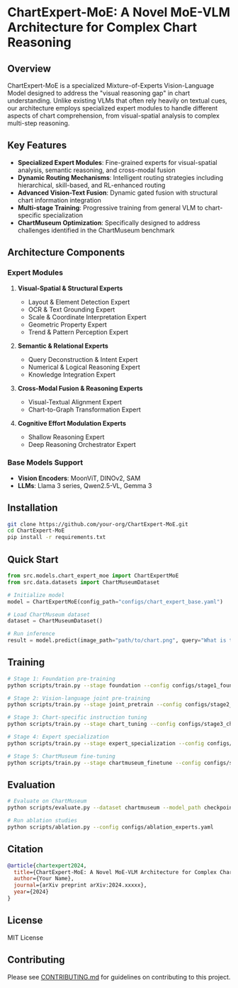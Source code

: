 # ChartExpert-MoE: A Novel MoE-VLM Architecture for Complex Chart Reasoning

## Overview

ChartExpert-MoE is a specialized Mixture-of-Experts Vision-Language Model designed to address the "visual reasoning gap" in chart understanding. Unlike existing VLMs that often rely heavily on textual cues, our architecture employs specialized expert modules to handle different aspects of chart comprehension, from visual-spatial analysis to complex multi-step reasoning.

## Key Features

- **Specialized Expert Modules**: Fine-grained experts for visual-spatial analysis, semantic reasoning, and cross-modal fusion
- **Dynamic Routing Mechanisms**: Intelligent routing strategies including hierarchical, skill-based, and RL-enhanced routing
- **Advanced Vision-Text Fusion**: Dynamic gated fusion with structural chart information integration
- **Multi-stage Training**: Progressive training from general VLM to chart-specific specialization
- **ChartMuseum Optimization**: Specifically designed to address challenges identified in the ChartMuseum benchmark

## Architecture Components

### Expert Modules
1. **Visual-Spatial & Structural Experts**
   - Layout & Element Detection Expert
   - OCR & Text Grounding Expert
   - Scale & Coordinate Interpretation Expert
   - Geometric Property Expert
   - Trend & Pattern Perception Expert

2. **Semantic & Relational Experts**
   - Query Deconstruction & Intent Expert
   - Numerical & Logical Reasoning Expert
   - Knowledge Integration Expert

3. **Cross-Modal Fusion & Reasoning Experts**
   - Visual-Textual Alignment Expert
   - Chart-to-Graph Transformation Expert

4. **Cognitive Effort Modulation Experts**
   - Shallow Reasoning Expert
   - Deep Reasoning Orchestrator Expert

### Base Models Support
- **Vision Encoders**: MoonViT, DINOv2, SAM
- **LLMs**: Llama 3 series, Qwen2.5-VL, Gemma 3

## Installation

```bash
git clone https://github.com/your-org/ChartExpert-MoE.git
cd ChartExpert-MoE
pip install -r requirements.txt
```

## Quick Start

```python
from src.models.chart_expert_moe import ChartExpertMoE
from src.data.datasets import ChartMuseumDataset

# Initialize model
model = ChartExpertMoE(config_path="configs/chart_expert_base.yaml")

# Load ChartMuseum dataset
dataset = ChartMuseumDataset()

# Run inference
result = model.predict(image_path="path/to/chart.png", query="What is the trend in the data?")
```

## Training

```bash
# Stage 1: Foundation pre-training
python scripts/train.py --stage foundation --config configs/stage1_foundation.yaml

# Stage 2: Vision-language joint pre-training
python scripts/train.py --stage joint_pretrain --config configs/stage2_joint.yaml

# Stage 3: Chart-specific instruction tuning
python scripts/train.py --stage chart_tuning --config configs/stage3_chart.yaml

# Stage 4: Expert specialization
python scripts/train.py --stage expert_specialization --config configs/stage4_experts.yaml

# Stage 5: ChartMuseum fine-tuning
python scripts/train.py --stage chartmuseum_finetune --config configs/stage5_chartmuseum.yaml
```

## Evaluation

```bash
# Evaluate on ChartMuseum
python scripts/evaluate.py --dataset chartmuseum --model_path checkpoints/best_model.pt

# Run ablation studies
python scripts/ablation.py --config configs/ablation_experts.yaml
```

## Citation

```bibtex
@article{chartexpert2024,
  title={ChartExpert-MoE: A Novel MoE-VLM Architecture for Complex Chart Reasoning},
  author={Your Name},
  journal={arXiv preprint arXiv:2024.xxxxx},
  year={2024}
}
```

## License

MIT License

## Contributing

Please see [CONTRIBUTING.md](CONTRIBUTING.md) for guidelines on contributing to this project. 